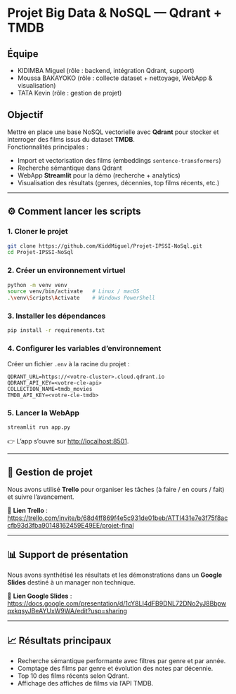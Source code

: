 # Projet Big Data & NoSQL — Qdrant + TMDB

## Équipe
- KIDIMBA Miguel (rôle : backend, intégration Qdrant, support)
- Moussa BAKAYOKO (rôle : collecte dataset + nettoyage, WebApp & visualisation)
- TATA Kevin (rôle : gestion de projet)

## Objectif
Mettre en place une base NoSQL vectorielle avec **Qdrant** pour stocker et interroger des films issus du dataset **TMDB**.  
Fonctionnalités principales :
- Import et vectorisation des films (embeddings `sentence-transformers`)
- Recherche sémantique dans Qdrant
- WebApp **Streamlit** pour la démo (recherche + analytics)
- Visualisation des résultats (genres, décennies, top films récents, etc.)

---

## ⚙️ Comment lancer les scripts

### 1. Cloner le projet
```bash
git clone https://github.com/KiddMiguel/Projet-IPSSI-NoSql.git
cd Projet-IPSSI-NoSql
````

### 2. Créer un environnement virtuel

```bash
python -m venv venv
source venv/bin/activate   # Linux / macOS
.\venv\Scripts\Activate    # Windows PowerShell
```

### 3. Installer les dépendances

```bash
pip install -r requirements.txt
```

### 4. Configurer les variables d’environnement

Créer un fichier `.env` à la racine du projet :

```env
QDRANT_URL=https://<votre-cluster>.cloud.qdrant.io
QDRANT_API_KEY=<votre-cle-api>
COLLECTION_NAME=tmdb_movies
TMDB_API_KEY=<votre-cle-tmdb>
```

### 5. Lancer la WebApp

```bash
streamlit run app.py
```

👉 L’app s’ouvre sur [http://localhost:8501](http://localhost:8501).

---

## 📌 Gestion de projet

Nous avons utilisé **Trello** pour organiser les tâches (à faire / en cours / fait) et suivre l’avancement.

🔗 **Lien Trello** : https://trello.com/invite/b/68d4ff869f4e5c931de01beb/ATTI431e7e3f75f8accfb93d3fba90148162459E49EE/projet-final

---

## 📊 Support de présentation

Nous avons synthétisé les résultats et les démonstrations dans un **Google Slides** destiné à un manager non technique.

🔗 **Lien Google Slides** : https://docs.google.com/presentation/d/1cY8LI4dFB9DNL72DNo2yJ8BbpwqxkqsyJBeAYUxW9WA/edit?usp=sharing

---

## 📈 Résultats principaux

* Recherche sémantique performante avec filtres par genre et par année.
* Comptage des films par genre et évolution des notes par décennie.
* Top 10 des films récents selon Qdrant.
* Affichage des affiches de films via l’API TMDB.







